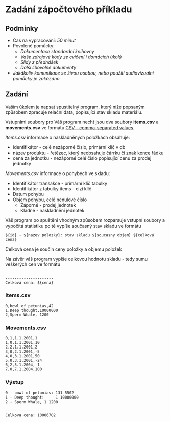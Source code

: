Zadání zápočtového příkladu
===========================

## Podmínky
 * Čas na vypracování: _50 minut_
 * Povolené pomůcky:
   * _Dokumentace standardní knihovny_
   * _Vaše zdrojové kódy ze cvičení i domácích úkolů_
   * _Slidy z přednášek_
   * _Další libovolné dokumenty_
 * _Jakákoliv komunikace se živou osobou, nebo použití audiovizuální pomůcky je zakázáno_

## Zadání
Vaším úkolem je napsat spustitelný program, který níže popsaným způsobem zpracuje relační data, popisující
stav skladu materiálu.

Vstupními soubory pro Váš program nechť jsou dva soubory __items.csv__ a __movements.csv__
ve formátu [CSV - comma-separated values](http://cs.wikipedia.org/wiki/CSV).

_Items.csv_ informace o naskladněných položkách obsahuje:
  * identifikátor - celé nezáporné číslo, primární klíč v db
  * název produktu - řetězec, který neobsahuje čárrku či znak konce řádku
  * cena za jednotku - nezáporné celé číslo popisující cenu za prodej jednotky

_Movements.csv_ informace o pohybech ve skladu:
  * Identifikátor transakce - primární klíč tabulky
  * Identifikátor z tabulky items - cizí klíč
  * Datum pohybu
  * Objem pohybu, celé nenulové číslo
    * Záporné - prodej jednotek
    * Kladné - naskladnění jednotek


Váš program po spuštění vhodným způsobem rozparsuje vstupní soubory a vypočítá statistiku
po té vypíše současný stav skladu ve formátu

```
${id} - ${nazev polozky}: stav skladu ${soucasny objem} ${celková cena}
```
Celková cena je součin ceny položky a objemu položek

Na závěr váš program vypíše celkovou hodnotu skladu - tedy sumu veškerých cen ve formátu

```

---------------------
Celková cena: ${cena}
```


### Items.csv
```
0,bowl of petunias,42
1,Deep thought,10000000
2,Sperm Whale, 1200
```

### Movements.csv
```
0,1,1.1.2001,1
1,0,1.1.2001,10
2,2,1.1.2001,2
3,0,2.1.2001,-5
4,0,3.1.2001,50
5,0,3.1.2001,-24
6,2,5.1.2004,-1
7,0,7.1.2004,100
```

### Výstup

```
0 - bowl of petunias: 131 5502
1 - Deep thought:     1 10000000
2 - Sperm Whale, 1 1200

----------------------
Celkova cena: 10006702
```

